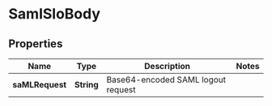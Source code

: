 # SamlSloBody

## Properties
Name | Type | Description | Notes
------------ | ------------- | ------------- | -------------
**saMLRequest** | **String** | Base64-encoded SAML logout request | 
